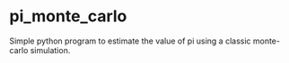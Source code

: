 # pi_monte_carlo
Simple python program to estimate the value of pi using a classic monte-carlo simulation.
